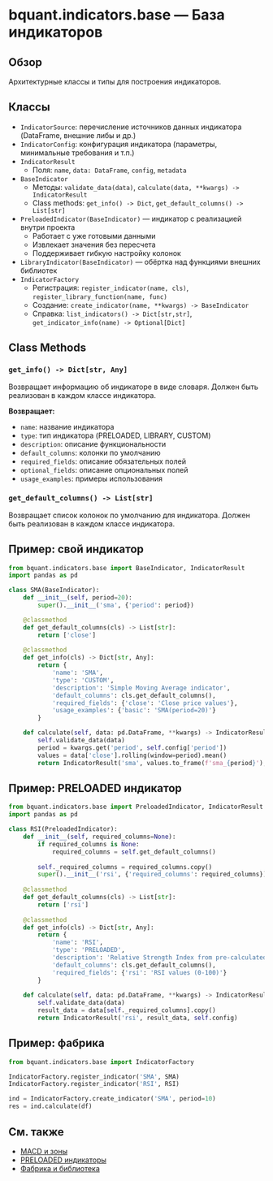 # bquant.indicators.base — База индикаторов

## Обзор

Архитектурные классы и типы для построения индикаторов.

## Классы

- `IndicatorSource`: перечисление источников данных индикатора (DataFrame, внешние либы и др.)
- `IndicatorConfig`: конфигурация индикатора (параметры, минимальные требования и т.п.)
- `IndicatorResult`
  - Поля: `name`, `data: DataFrame`, `config`, `metadata`
- `BaseIndicator`
  - Методы: `validate_data(data)`, `calculate(data, **kwargs) -> IndicatorResult`
  - Class methods: `get_info() -> Dict`, `get_default_columns() -> List[str]`
- `PreloadedIndicator(BaseIndicator)` — индикатор с реализацией внутри проекта
  - Работает с уже готовыми данными
  - Извлекает значения без пересчета
  - Поддерживает гибкую настройку колонок
- `LibraryIndicator(BaseIndicator)` — обёртка над функциями внешних библиотек
- `IndicatorFactory`
  - Регистрация: `register_indicator(name, cls)`, `register_library_function(name, func)`
  - Создание: `create_indicator(name, **kwargs) -> BaseIndicator`
  - Справка: `list_indicators() -> Dict[str,str]`, `get_indicator_info(name) -> Optional[Dict]`

## Class Methods

### `get_info() -> Dict[str, Any]`
Возвращает информацию об индикаторе в виде словаря. Должен быть реализован в каждом классе индикатора.

**Возвращает:**
- `name`: название индикатора
- `type`: тип индикатора (PRELOADED, LIBRARY, CUSTOM)
- `description`: описание функциональности
- `default_columns`: колонки по умолчанию
- `required_fields`: описание обязательных полей
- `optional_fields`: описание опциональных полей
- `usage_examples`: примеры использования

### `get_default_columns() -> List[str]`
Возвращает список колонок по умолчанию для индикатора. Должен быть реализован в каждом классе индикатора.

## Пример: свой индикатор

```python
from bquant.indicators.base import BaseIndicator, IndicatorResult
import pandas as pd

class SMA(BaseIndicator):
    def __init__(self, period=20):
        super().__init__('sma', {'period': period})

    @classmethod
    def get_default_columns(cls) -> List[str]:
        return ['close']
    
    @classmethod
    def get_info(cls) -> Dict[str, Any]:
        return {
            'name': 'SMA',
            'type': 'CUSTOM',
            'description': 'Simple Moving Average indicator',
            'default_columns': cls.get_default_columns(),
            'required_fields': {'close': 'Close price values'},
            'usage_examples': {'basic': 'SMA(period=20)'}
        }

    def calculate(self, data: pd.DataFrame, **kwargs) -> IndicatorResult:
        self.validate_data(data)
        period = kwargs.get('period', self.config['period'])
        values = data['close'].rolling(window=period).mean()
        return IndicatorResult('sma', values.to_frame(f'sma_{period}'), self.config)
```

## Пример: PRELOADED индикатор

```python
from bquant.indicators.base import PreloadedIndicator, IndicatorResult
import pandas as pd

class RSI(PreloadedIndicator):
    def __init__(self, required_columns=None):
        if required_columns is None:
            required_columns = self.get_default_columns()
        
        self._required_columns = required_columns.copy()
        super().__init__('rsi', {'required_columns': required_columns})
    
    @classmethod
    def get_default_columns(cls) -> List[str]:
        return ['rsi']
    
    @classmethod
    def get_info(cls) -> Dict[str, Any]:
        return {
            'name': 'RSI',
            'type': 'PRELOADED',
            'description': 'Relative Strength Index from pre-calculated data',
            'default_columns': cls.get_default_columns(),
            'required_fields': {'rsi': 'RSI values (0-100)'}
        }
    
    def calculate(self, data: pd.DataFrame, **kwargs) -> IndicatorResult:
        self.validate_data(data)
        result_data = data[self._required_columns].copy()
        return IndicatorResult('rsi', result_data, self.config)
```

## Пример: фабрика

```python
from bquant.indicators.base import IndicatorFactory

IndicatorFactory.register_indicator('SMA', SMA)
IndicatorFactory.register_indicator('RSI', RSI)

ind = IndicatorFactory.create_indicator('SMA', period=10)
res = ind.calculate(df)
```

## См. также

- [MACD и зоны](macd.md)
- [PRELOADED индикаторы](preloaded.md)
- [Фабрика и библиотека](factory.md)
